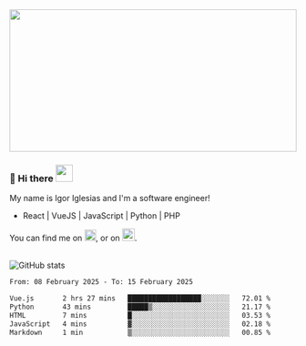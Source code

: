 <img src="https://c.tenor.com/KjVxfRrrncUAAAAd/matrix.gif" width="100%" height="250px">

### 🔭 Hi there <img src="https://raw.githubusercontent.com/MartinHeinz/MartinHeinz/master/wave.gif" width="30px">


My name is Igor Iglesias and I'm a software engineer!
<br>

<ul>
  <li> React | VueJS | JavaScript | Python | PHP </li>
</ul>
You can find me on <a href="https://twitter.com/IgorIglesias5"><img src="https://i.imgur.com/JLLlB5S.png" width="20px"></a>, or on <a href="https://www.linkedin.com/in/igor-iglesias-62478428/"><img src="https://i.imgur.com/PXyIkWx.png" width="22px"></a>.

<br>
<br>

![GitHub stats](https://github-readme-stats.vercel.app/api?username=igoiglesias&show_icons=true&count_private=true&theme=chartreuse-dark&hide_title=true)

<!--START_SECTION:waka-->

```txt
From: 08 February 2025 - To: 15 February 2025

Vue.js       2 hrs 27 mins   ██████████████████░░░░░░░   72.01 %
Python       43 mins         █████▒░░░░░░░░░░░░░░░░░░░   21.17 %
HTML         7 mins          █░░░░░░░░░░░░░░░░░░░░░░░░   03.53 %
JavaScript   4 mins          ▓░░░░░░░░░░░░░░░░░░░░░░░░   02.18 %
Markdown     1 min           ▒░░░░░░░░░░░░░░░░░░░░░░░░   00.85 %
```

<!--END_SECTION:waka-->
